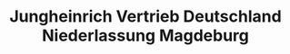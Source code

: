 ---
title: "Jungheinrich Vertrieb Deutschland Niederlassung Magdeburg"
url: /hohe-boerde/jungheinrich-vertrieb-deutschland-niederlassung-magdeburg/
shop: Großhandel
---